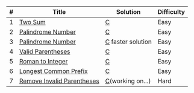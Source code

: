 | # | Title                                                                                  |             Solution                          | Difficulty |
| - | -------------------------------------------------------------------------------------- | --------------------------------------------- | ---------- |
| 1 | [Two Sum](https://leetcode.com/problems/two-sum/)                                      | [C](001_two_sum.c)                            | Easy       |
| 2 | [Palindrome Number](https://leetcode.com/problems/palindrome-number/)                  | [C](009_palindrome_number.c)                  | Easy       |
| 3 | [Palindrome Number](https://leetcode.com/problems/palindrome-number/)                  | [C](009_palindrome_number1.c) faster solution | Easy       |
| 4 | [Valid Parentheses](https://leetcode.com/problems/valid-parentheses/)                  | [C](020_valid_parentheses.c)                  | Easy       |
| 5 | [Roman to Integer](https://leetcode.com/problems/roman-to-integer/)                    | [C](013_roman_to_integer.c)                   | Easy       |
| 6 | [Longest Common Prefix](https://leetcode.com/problems/longest-common-prefix/)          | [C](014_longest_common_prefix.c)              | Easy       |
| 7 | [Remove Invalid Parentheses](https://leetcode.com/problems/remove-invalid-parentheses/)| [C](301_remove_invalid_parentheses.c)(working on...)| Hard       |
